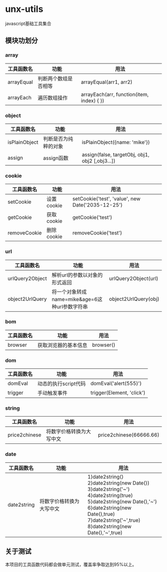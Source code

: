 # unx-utils
javascript基础工具集合
## 模块功划分
### array
|  工具函数名   | 功能  | 用法 |
|  ----  | ----  | ----  |
| arrayEqual  | 判断两个数组是否相等 | arrayEqual(arr1, arr2) |
| arrayEach  | 遍历数组操作 | arrayEach(arr, function(item, index) { })|
### object
|  工具函数名   | 功能  | 用法 |
|  ----  | ----  | ----  |
| isPlainObject  | 判断是否为纯粹的对象 | isPlainObject({name: 'mike'}) |
| assign  | assign函数 | assign(false, targetObj, obj1, obj2 [,obj3...]) |
### cookie
|  工具函数名   | 功能  | 用法 |
|  ----  | ----  | ----  |
| setCookie  | 设置cookie | setCookie('test', 'value', new Date('2035-12-25') |
| getCookie  | 获取cookie | getCookie('test') |
| removeCookie  | 删除cookie | removeCookie('test') |
### url
|  工具函数名   | 功能  | 用法 |
|  ----  | ----  | ----  |
| urlQuery2Object  | 解析url的参数以对象的形式返回 | urlQuery2Object(url) |
| object2UrlQuery  | 将一个对象转成name=mike&age=6这种url参数字符串 | object2UrlQuery(obj) |
### bom
|  工具函数名   | 功能  | 用法 |
|  ----  | ----  | ----  |
| browser  | 获取浏览器的基本信息 | browser() |
### dom
|  工具函数名   | 功能  | 用法 |
|  ----  | ----  | ----  |
| domEval  | 动态的执行script代码 | domEval('alert(555)') |
| trigger  | 手动触发事件 | trigger(Element, 'click') |
### string
|  工具函数名   | 功能  | 用法 |
|  ----  | ----  | ----  |
| price2chinese  | 将数字价格转换为大写中文 | price2chinese(66666.66) |
### date
|  工具函数名   | 功能  | 用法 |
|  ----  | ----  | ----  |
| date2string  | 将数字价格转换为大写中文 | 1)date2string()<br/>2)date2string(new Date())<br/>3)date2string('\~')<br/>4)date2string(true)<br/>5)date2string(new Date(),'\~')<br/>6)date2string(new Date(),true)<br/>7)date2string('\~',true)<br/>8)date2string(new Date(),'\~',true) |

## 关于测试
本项目的工具函数代码都会做单元测试，覆盖率争取达到95%以上。 

